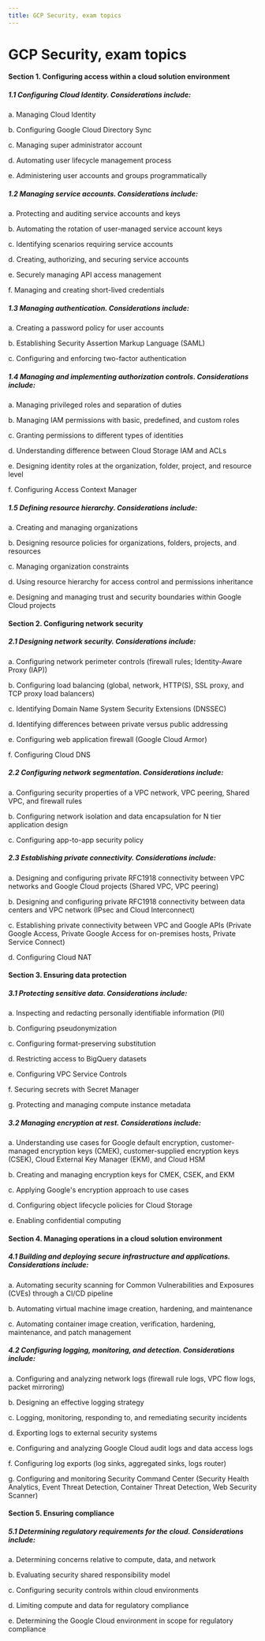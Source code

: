 ```yaml
---
title: GCP Security, exam topics
---
```


# GCP Security, exam topics

#### Section 1. Configuring access within a cloud solution environment



##### 1.1 Configuring Cloud Identity. Considerations include:

a. Managing Cloud Identity

b. Configuring Google Cloud Directory Sync

c. Managing super administrator account

d. Automating user lifecycle management process

e. Administering user accounts and groups programmatically

##### 1.2 Managing service accounts. Considerations include:

a. Protecting and auditing service accounts and keys

b. Automating the rotation of user-managed service account keys

c. Identifying scenarios requiring service accounts

d. Creating, authorizing, and securing service accounts

e. Securely managing API access management

f. Managing and creating short-lived credentials

##### 1.3 Managing authentication. Considerations include:

a. Creating a password policy for user accounts

b. Establishing Security Assertion Markup Language (SAML)

c. Configuring and enforcing two-factor authentication

##### 1.4 Managing and implementing authorization controls. Considerations include:

a. Managing privileged roles and separation of duties

b. Managing IAM permissions with basic, predefined, and custom roles

c. Granting permissions to different types of identities

d. Understanding difference between Cloud Storage IAM and ACLs

e. Designing identity roles at the organization, folder, project, and resource level

f. Configuring Access Context Manager

##### 1.5 Defining resource hierarchy. Considerations include:

a. Creating and managing organizations

b. Designing resource policies for organizations, folders, projects, and resources

c. Managing organization constraints

d. Using resource hierarchy for access control and permissions inheritance

e. Designing and managing trust and security boundaries within Google Cloud projects



#### Section 2. Configuring network security



##### 2.1 Designing network security. Considerations include:

a. Configuring network perimeter controls (firewall rules; Identity-Aware Proxy (IAP))

b. Configuring load balancing (global, network, HTTP(S), SSL proxy, and TCP proxy load balancers)

c. Identifying Domain Name System Security Extensions (DNSSEC)

d. Identifying differences between private versus public addressing

e. Configuring web application firewall (Google Cloud Armor)

f. Configuring Cloud DNS

##### 2.2 Configuring network segmentation. Considerations include:

a. Configuring security properties of a VPC network, VPC peering, Shared VPC, and firewall rules

b. Configuring network isolation and data encapsulation for N tier application design

c. Configuring app-to-app security policy

##### 2.3 Establishing private connectivity. Considerations include:

a. Designing and configuring private RFC1918 connectivity between VPC networks and Google Cloud projects (Shared VPC, VPC peering)

b. Designing and configuring private RFC1918 connectivity between data centers and VPC network (IPsec and Cloud Interconnect)

c. Establishing private connectivity between VPC and Google APIs (Private Google Access, Private Google Access for on-premises hosts, Private Service Connect)

d. Configuring Cloud NAT



#### Section 3. Ensuring data protection



##### 3.1 Protecting sensitive data. Considerations include:

a. Inspecting and redacting personally identifiable information (PII)

b. Configuring pseudonymization

c. Configuring format-preserving substitution

d. Restricting access to BigQuery datasets

e. Configuring VPC Service Controls

f. Securing secrets with Secret Manager

g. Protecting and managing compute instance metadata

##### 3.2 Managing encryption at rest. Considerations include:

a. Understanding use cases for Google default encryption, customer-managed encryption keys (CMEK), customer-supplied encryption keys (CSEK), Cloud External Key Manager (EKM), and Cloud HSM

b. Creating and managing encryption keys for CMEK, CSEK, and EKM

c. Applying Google's encryption approach to use cases

d. Configuring object lifecycle policies for Cloud Storage

e. Enabling confidential computing



#### Section 4. Managing operations in a cloud solution environment



##### 4.1 Building and deploying secure infrastructure and applications. Considerations include:

a. Automating security scanning for Common Vulnerabilities and Exposures (CVEs) through a CI/CD pipeline

b. Automating virtual machine image creation, hardening, and maintenance

c. Automating container image creation, verification, hardening, maintenance, and patch management

##### 4.2 Configuring logging, monitoring, and detection. Considerations include:

a. Configuring and analyzing network logs (firewall rule logs, VPC flow logs, packet mirroring)

b. Designing an effective logging strategy

c. Logging, monitoring, responding to, and remediating security incidents

d. Exporting logs to external security systems

e. Configuring and analyzing Google Cloud audit logs and data access logs

f. Configuring log exports (log sinks, aggregated sinks, logs router)

g. Configuring and monitoring Security Command Center (Security Health Analytics, Event Threat Detection, Container Threat Detection, Web Security Scanner)



#### Section 5. Ensuring compliance



##### 5.1 Determining regulatory requirements for the cloud. Considerations include:

a. Determining concerns relative to compute, data, and network

b. Evaluating security shared responsibility model

c. Configuring security controls within cloud environments

d. Limiting compute and data for regulatory compliance

e. Determining the Google Cloud environment in scope for regulatory compliance
